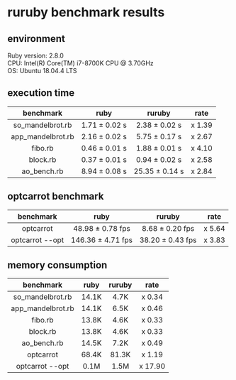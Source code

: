 # ruruby benchmark results

## environment

Ruby version: 2.8.0  
CPU: Intel(R) Core(TM) i7-8700K CPU @ 3.70GHz  
OS: Ubuntu 18.04.4 LTS  

## execution time

|     benchmark     |     ruby      |     ruruby     |  rate  |
| :---------------: | :-----------: | :------------: | :----: |
| so_mandelbrot.rb  | 1.71 ± 0.02 s | 2.38 ± 0.02 s  | x 1.39 |
| app_mandelbrot.rb | 2.16 ± 0.02 s | 5.75 ± 0.17 s  | x 2.67 |
|      fibo.rb      | 0.46 ± 0.01 s | 1.88 ± 0.01 s  | x 4.10 |
|     block.rb      | 0.37 ± 0.01 s | 0.94 ± 0.02 s  | x 2.58 |
|    ao_bench.rb    | 8.94 ± 0.08 s | 25.35 ± 0.14 s | x 2.84 |

## optcarrot benchmark

|    benchmark    |       ruby        |      ruruby      |  rate  |
| :-------------: | :---------------: | :--------------: | :----: |
|    optcarrot    | 48.98 ± 0.78 fps  | 8.68 ± 0.20 fps  | x 5.64 |
| optcarrot --opt | 146.36 ± 4.71 fps | 38.20 ± 0.43 fps | x 3.83 |

## memory consumption

|     benchmark     | ruby  | ruruby |  rate   |
| :---------------: | :---: | :----: | :-----: |
| so_mandelbrot.rb  | 14.1K |  4.7K  | x 0.34  |
| app_mandelbrot.rb | 14.1K |  6.5K  | x 0.46  |
|      fibo.rb      | 13.8K |  4.6K  | x 0.33  |
|     block.rb      | 13.8K |  4.6K  | x 0.33  |
|    ao_bench.rb    | 14.5K |  7.2K  | x 0.49  |
|     optcarrot     | 68.4K | 81.3K  | x 1.19  |
|  optcarrot --opt  | 0.1M  |  1.5M  | x 17.90 |
